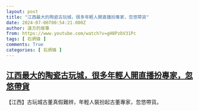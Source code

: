 ```yaml
---
layout: post
title: "江西最大的陶瓷古玩城，很多年輕人開直播扮專家，忽悠帶貨"
date: 2024-07-06T00:54:21.000Z
author: 遠方的故事
from: https://www.youtube.com/watch?v=gH8PzbV31Pc
tags: [ 石炳锋 ]
comments: True
categories: [ 石炳锋 ]
---
```

<!--1720227261000-->
[江西最大的陶瓷古玩城，很多年輕人開直播扮專家，忽悠帶貨](https://www.youtube.com/watch?v=gH8PzbV31Pc)
------

<div>
【江西】古玩城古董真假難辨，年輕人裝扮起古董專家，忽悠帶貨。
</div>
